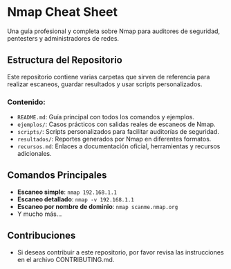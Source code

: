 # Nmap Cheat Sheet

Una guía profesional y completa sobre Nmap para auditores de seguridad, pentesters y administradores de redes. 

## Estructura del Repositorio

Este repositorio contiene varias carpetas que sirven de referencia para realizar escaneos, guardar resultados y usar scripts personalizados.

### Contenido:
- `README.md`: Guía principal con todos los comandos y ejemplos.
- `ejemplos/`: Casos prácticos con salidas reales de escaneos de Nmap.
- `scripts/`: Scripts personalizados para facilitar auditorías de seguridad.
- `resultados/`: Reportes generados por Nmap en diferentes formatos.
- `recursos.md`: Enlaces a documentación oficial, herramientas y recursos adicionales.

## Comandos Principales

- **Escaneo simple**: `nmap 192.168.1.1`
- **Escaneo detallado**: `nmap -v 192.168.1.1`
- **Escaneo por nombre de dominio**: `nmap scanme.nmap.org`
- Y mucho más...

## Contribuciones

- Si deseas contribuir a este repositorio, por favor revisa las instrucciones en el archivo CONTRIBUTING.md.
